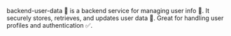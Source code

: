 backend-user-data 🚀 is a backend service for managing user info 👤. It securely stores, retrieves, and updates user data 🔐. Great for handling user profiles and authentication ✅.
